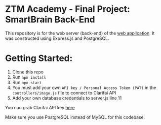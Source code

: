 # ZTM Academy - Final Project: SmartBrain Back-End

This repository is for the web server (back-end) of the [web application](https://github.com/jstran97/ztm-smartbrain/tree/main). It was constructed using Express.js and PostgreSQL.

# Getting Started:

1. Clone this repo
2. Run `npm install`
3. Run `npm start`
4. You must add your own `API key / Personal Access Token (PAT)` in the `controllers/image.js` file to connect to Clarifai API
5. Add your own database credentials to server.js line 11

You can grab Clarifai API key [here](https://www.clarifai.com/)

Make sure you use PostgreSQL instead of MySQL for this codebase.
